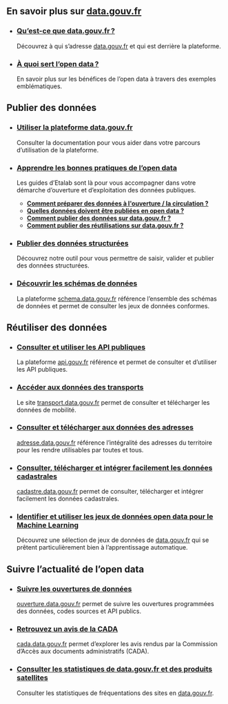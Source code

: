 ## **En savoir plus sur [data.gouv.fr](http://data.gouv.fr/)**

- ### **[Qu’est-ce que data.gouv.fr ?](https://www.data.gouv.fr/fr/pages/about/a-propos/)**
  Découvrez à qui s’adresse [data.gouv.fr](http://data.gouv.fr/) et qui est derrière la plateforme.

- ### **[À quoi sert l’open data ?](https://www.data.gouv.fr/fr/pages/about/opendata/)**
  En savoir plus sur les bénéfices de l’open data à travers des exemples emblématiques.

## **Publier des données**
- ### **[Utiliser la plateforme data.gouv.fr](https://doc.data.gouv.fr/)**
  Consulter la documentation pour vous aider dans votre parcours d’utilisation de la plateforme.

- ### **[Apprendre les bonnes pratiques de l’open data](https://guides.etalab.gouv.fr/)**
  Les guides d’Etalab sont là pour vous accompagner dans votre démarche d’ouverture et d’exploitation des données publiques.
    - **[Comment préparer des données à l'ouverture / la circulation ?](https://guides.etalab.gouv.fr/qualite/)**
    - **[Quelles données doivent être publiées en open data ?](https://guides.etalab.gouv.fr/juridique/)**
    - **[Comment publier des données sur data.gouv.fr ?](https://guides.etalab.gouv.fr/data.gouv.fr/)**
    - **[Comment publier des réutilisations sur data.gouv.fr ?](https://guides.etalab.gouv.fr/reutilisation/)**

- ### **[Publier des données structurées](https://publier.etalab.studio/)**
  Découvrez notre outil pour vous permettre de saisir, valider et publier des données structurées.

- ### **[Découvrir les schémas de données](http://schema.data.gouv.fr/)**
  La plateforme [schema.data.gouv.fr](http://schema.data.gouv.fr/) référence l’ensemble des schémas de données et permet de consulter les jeux de données conformes.

## **Réutiliser des données**

- ### **[Consulter et utiliser les API publiques](https://api.gouv.fr/)**
  La plateforme [api.gouv.fr](http://api.gouv.fr/) référence et permet de consulter et d’utiliser les API publiques.

- ### **[Accéder aux données des transports](https://transport.data.gouv.fr/)**
  Le site [transport.data.gouv.fr](http://transport.data.gouv.fr/) permet de consulter et télécharger les données de mobilité.

- ### **[Consulter et télécharger aux données des adresses](https://adresse.data.gouv.fr/)**
  [adresse.data.gouv.fr](https://adresse.data.gouv.fr/) référence l’intégralité des adresses du territoire pour les rendre utilisables par toutes et tous.

- ### **[Consulter, télécharger et intégrer facilement les données cadastrales](https://cadastre.data.gouv.fr/)**
  [cadastre.data.gouv.fr](https://cadastre.data.gouv.fr/) permet de consulter, télécharger et intégrer facilement les données cadastrales.

- ### **[Identifier et utiliser les jeux de données open data pour le Machine Learning](https://datascience.etalab.studio/dgml/)**
  Découvrez une sélection de jeux de données de [data.gouv.fr](http://data.gouv.fr/) qui se prêtent particulièrement bien à l’apprentissage automatique.

## **Suivre l’actualité de l’open data**

- ### **[Suivre les ouvertures de données](https://ouverture.data.gouv.fr/)**
  [ouverture.data.gouv.fr](http://ouverture.data.gouv.fr/) permet de suivre les ouvertures programmées des données, codes sources et API publics.

- ### **[Retrouvez un avis de la CADA](https://cada.data.gouv.fr/)**
  [cada.data.gouv.fr](https://cada.data.gouv.fr/) permet d’explorer les avis rendus par la Commission d’Accès aux documents administratifs (CADA).

- ### **[Consulter les statistiques de data.gouv.fr et des produits satellites](https://stats.data.gouv.fr/index.php?module=CoreHome&action=index&idSite=109&period=range&date=previous30#?idSite=109&period=range&date=previous30&segment=&category=Dashboard_Dashboard&subcategory=1)**
  Consulter les statistiques de fréquentations des sites en [data.gouv.fr](http://data.gouv.fr/).

